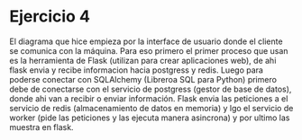 # Ejercicio 4

El diagrama que hice empieza por la interface de usuario donde el cliente se comunica con la máquina. Para eso primero el primer proceso que usan es la herramienta de Flask (utilizan para crear aplicaciones web), de ahi flask envia y recibe informacion hacia postgress y redis.
Luego para poderse conectar con SQLAlchemy (Libreroa  SQL para Python)  primero debe de conectarse con el servicio de postgress (gestor de base de datos), donde ahi van a recibir o enviar información. 
Flask  envia las peticiones a el servicio de  redis (almacenamiento de datos en memoria)  y lgo  el  servicio de worker (pide las peticiones y las ejecuta manera asincrona) y por ultimo las muestra en flask.